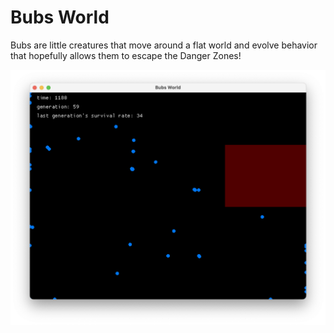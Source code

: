 # Bubs World

Bubs are little creatures that move around a flat world and evolve behavior that hopefully allows them to escape the Danger Zones!

<img src="assets/screenshot.png" alt="a population of bubs fleeing a roving danger zone">
